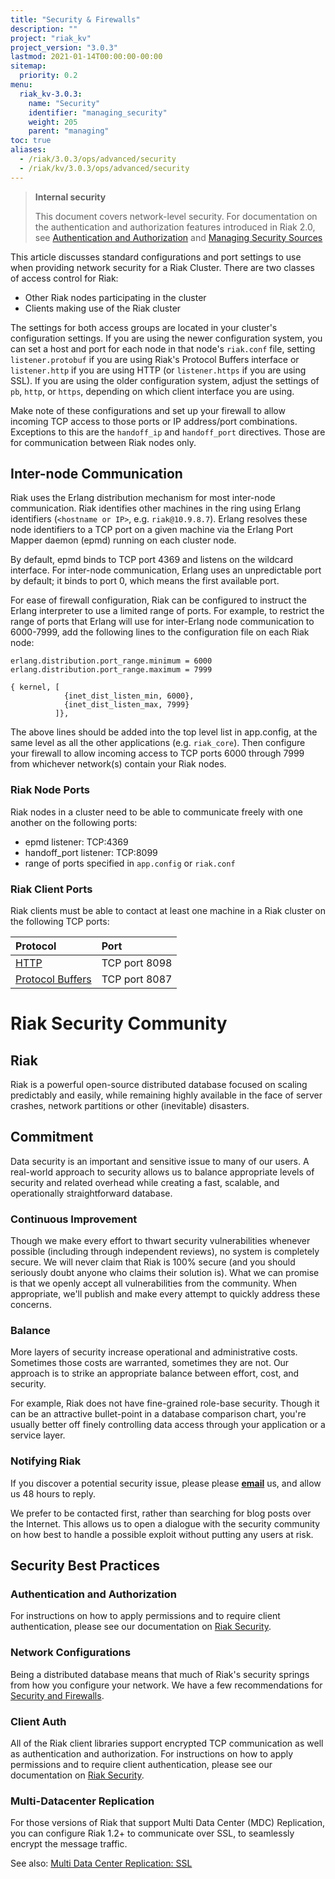 ```yaml
---
title: "Security & Firewalls"
description: ""
project: "riak_kv"
project_version: "3.0.3"
lastmod: 2021-01-14T00:00:00-00:00
sitemap:
  priority: 0.2
menu:
  riak_kv-3.0.3:
    name: "Security"
    identifier: "managing_security"
    weight: 205
    parent: "managing"
toc: true
aliases:
  - /riak/3.0.3/ops/advanced/security
  - /riak/kv/3.0.3/ops/advanced/security
---
```


[config v3 ssl]: {{<baseurl>}}riak/kv/3.0.3/configuring/v3-multi-datacenter/ssl
[JMX]: http://www.oracle.com/technetwork/java/javase/tech/javamanagement-140525.html
[security basics]: {{<baseurl>}}riak/kv/3.0.3/using/security/basics
[security managing]: {{<baseurl>}}riak/kv/3.0.3/using/security/managing-sources/

> **Internal security**
>
> This document covers network-level security. For documentation on the
authentication and authorization features introduced in Riak 2.0, see
[Authentication and Authorization][security basics] and [Managing Security Sources][security managing]

This article discusses standard configurations and port settings to use
when providing network security for a Riak Cluster. There are two
classes of access control for Riak:

* Other Riak nodes participating in the cluster
* Clients making use of the Riak cluster

The settings for both access groups are located in your cluster's
configuration settings. If you are using the newer configuration system,
you can set a host and port for each node in that node's `riak.conf`
file, setting `listener.protobuf` if you are using Riak's Protocol
Buffers interface or `listener.http` if you are using HTTP (or
`listener.https` if you are using SSL). If you are using the older
configuration system, adjust the settings of `pb`, `http`, or `https`,
depending on which client interface you are using.

Make note of these configurations and set up your firewall to allow
incoming TCP access to those ports or IP address/port combinations.
Exceptions to this are the `handoff_ip` and `handoff_port` directives.
Those are for communication between Riak nodes only.

## Inter-node Communication

Riak uses the Erlang distribution mechanism for most inter-node
communication. Riak identifies other machines in the ring using Erlang
identifiers (`<hostname or IP>`, e.g. `riak@10.9.8.7`). Erlang resolves
these node identifiers to a TCP port on a given machine via the Erlang
Port Mapper daemon (epmd) running on each cluster node.

By default, epmd binds to TCP port 4369 and listens on the wildcard
interface. For inter-node communication, Erlang uses an unpredictable
port by default; it binds to port 0, which means the first available
port.

For ease of firewall configuration, Riak can be configured
to instruct the Erlang interpreter to use a limited range
of ports. For example, to restrict the range of ports that Erlang will
use for inter-Erlang node communication to 6000-7999, add the following
lines to the configuration file on each Riak node:

```riakconf
erlang.distribution.port_range.minimum = 6000
erlang.distribution.port_range.maximum = 7999
```

```appconfig
{ kernel, [
            {inet_dist_listen_min, 6000},
            {inet_dist_listen_max, 7999}
          ]},
```

The above lines should be added into the top level list in app.config,
at the same level as all the other applications (e.g. `riak_core`).
Then configure your firewall to allow incoming access to TCP ports 6000
through 7999 from whichever network(s) contain your Riak nodes.

### Riak Node Ports

Riak nodes in a cluster need to be able to communicate freely with one
another on the following ports:

* epmd listener: TCP:4369
* handoff_port listener: TCP:8099
* range of ports specified in `app.config` or `riak.conf`

### Riak Client Ports

Riak clients must be able to contact at least one machine in a Riak
cluster on the following TCP ports:

Protocol | Port
:--------|:----
<a href="../../developing/api/http">HTTP</a> | TCP port 8098
<a href="../../developing/api/protocol-buffers">Protocol Buffers</a> | TCP port 8087

# Riak Security Community

## Riak

Riak is a powerful open-source distributed database focused on scaling
predictably and easily, while remaining highly available in the face of
server crashes, network partitions or other (inevitable) disasters.

## Commitment

Data security is an important and sensitive issue to many of our users.
A real-world approach to security allows us to balance appropriate
levels of security and related overhead while creating a fast, scalable,
and operationally straightforward database.

### Continuous Improvement

Though we make every effort to thwart security vulnerabilities whenever
possible (including through independent reviews), no system is
completely secure. We will never claim that Riak is 100% secure (and you
should seriously doubt anyone who claims their solution is). What we can
promise is that we openly accept all vulnerabilities from the community.
When appropriate, we'll publish and make every attempt to quickly
address these concerns.

### Balance

More layers of security increase operational and administrative costs.
Sometimes those costs are warranted, sometimes they are not. Our
approach is to strike an appropriate balance between effort, cost, and
security.

For example, Riak does not have fine-grained role-base security. Though
it can be an attractive bullet-point in a database comparison chart,
you're usually better off finely controlling data access through your
application or a service layer.

### Notifying Riak

If you discover a potential security issue, please please **[email]({{<securitycontactusemail>}})** us, and allow us 48 hours to reply.

We prefer to be contacted first, rather than searching for blog posts
over the Internet. This allows us to open a dialogue with the security
community on how best to handle a possible exploit without putting any
users at risk.

## Security Best Practices

### Authentication and Authorization

For instructions on how to apply permissions and to require client
authentication, please see our documentation on [Riak Security][security basics].

### Network Configurations

Being a distributed database means that much of Riak's security springs
from how you configure your network. We have a few recommendations for
[Security and Firewalls][security basics].

### Client Auth

All of the Riak client libraries support encrypted TCP communication
as well as authentication and authorization. For instructions on how
to apply permissions and to require client authentication, please see
our documentation on [Riak Security][security basics].

### Multi-Datacenter Replication

For those versions of Riak that support Multi Data Center (MDC)
Replication, you can configure Riak 1.2+ to communicate over SSL, to
seamlessly encrypt the message traffic.

See also: [Multi Data Center Replication: SSL][config v3 ssl]

